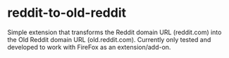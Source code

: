 # reddit-to-old-reddit

Simple extension that transforms the Reddit domain URL (reddit.com) into the Old Reddit domain URL (old.reddit.com). Currently only tested and developed to work with FireFox as an extension/add-on.
